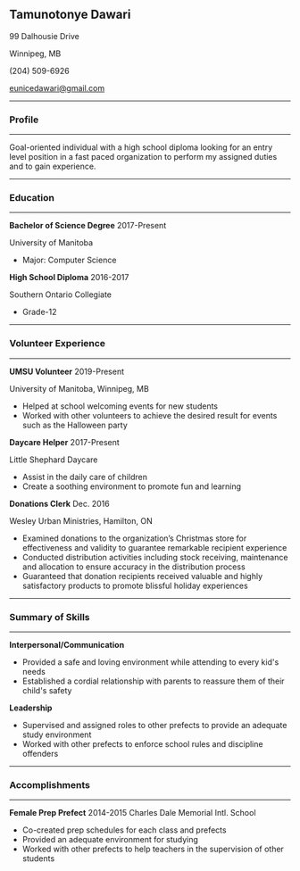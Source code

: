 ## **Tamunotonye Dawari**

99 Dalhousie Drive

Winnipeg, MB

(204) 509-6926

eunicedawari@gmail.com

---------------
### **Profile**
---------------
Goal-oriented individual with a high school diploma looking for an entry level position in a fast paced organization to perform my assigned duties and to gain experience.

---------------
### **Education**
---------------
**Bachelor of Science Degree**  2017-Present

University of Manitoba

- Major: Computer Science

**High School Diploma** 2016-2017

Southern Ontario Collegiate

- Grade-12
  
---------------
### **Volunteer Experience**
---------------
**UMSU Volunteer**  2019-Present

University of Manitoba, Winnipeg, MB

- Helped at school welcoming events for new students
- Worked with other volunteers to achieve the desired result for events such as the Halloween party 

**Daycare Helper**  2017-Present

Little Shephard Daycare

- Assist in the daily care of children
- Create a soothing environment to promote fun and learning

**Donations Clerk** Dec. 2016

Wesley Urban Ministries, Hamilton, ON

- Examined donations to the organization’s Christmas store for effectiveness and validity to guarantee remarkable recipient experience
- Conducted distribution activities including stock receiving, maintenance and allocation to ensure accuracy in the distribution process 
- Guaranteed that donation recipients received valuable and highly satisfactory products to promote blissful holiday experiences

---------------
### **Summary of Skills** 
---------------
**Interpersonal/Communication**
- Provided a safe and loving environment while attending to every kid's needs
- Established a cordial relationship with parents to reassure them of their child's safety

**Leadership**
- Supervised and assigned roles to other prefects to provide an adequate study environment
- Worked with other prefects to enforce school rules and discipline offenders

---------------
### **Accomplishments**
---------------
**Female Prep Prefect** 2014-2015 
Charles Dale Memorial Intl. School

- Co-created prep schedules for each class and prefects
- Provided an adequate environment for studying
- Worked with other prefects to help teachers in the supervision of other students
